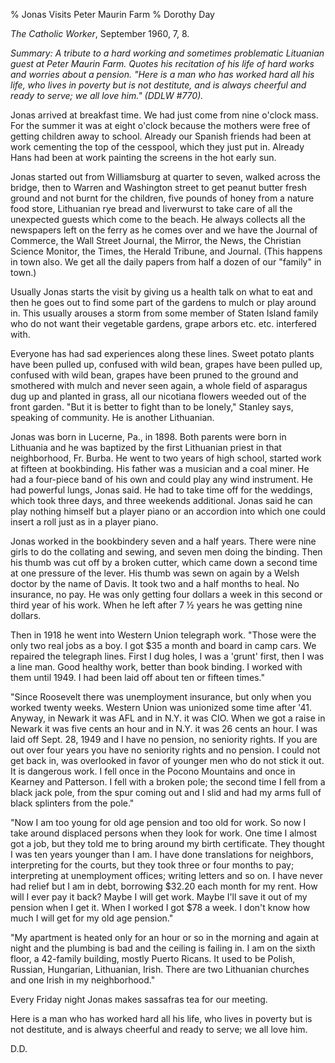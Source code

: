 % Jonas Visits Peter Maurin Farm
% Dorothy Day

*The Catholic Worker*, September 1960, 7, 8.

*Summary: A tribute to a hard working and sometimes problematic
Lituanian guest at Peter Maurin Farm. Quotes his recitation of his life
of hard works and worries about a pension. "Here is a man who has worked
hard all his life, who lives in poverty but is not destitute, and is
always cheerful and ready to serve; we all love him." (DDLW \#770).*

Jonas arrived at breakfast time. We had just come from nine o'clock
mass. For the summer it was at eight o'clock because the mothers were
free of getting children away to school. Already our Spanish friends had
been at work cementing the top of the cesspool, which they just put in.
Already Hans had been at work painting the screens in the hot early sun.

Jonas started out from Williamsburg at quarter to seven, walked across
the bridge, then to Warren and Washington street to get peanut butter
fresh ground and not burnt for the children, five pounds of honey from a
nature food store, Lithuanian rye bread and liverwurst to take care of
all the unexpected guests which come to the beach. He always collects
all the newspapers left on the ferry as he comes over and we have the
Journal of Commerce, the Wall Street Journal, the Mirror, the News, the
Christian Science Monitor, the Times, the Herald Tribune, and Journal.
(This happens in town also. We get all the daily papers from half a
dozen of our "family" in town.)

Usually Jonas starts the visit by giving us a health talk on what to eat
and then he goes out to find some part of the gardens to mulch or play
around in. This usually arouses a storm from some member of Staten
Island family who do not want their vegetable gardens, grape arbors etc.
etc. interfered with.

Everyone has had sad experiences along these lines. Sweet potato plants
have been pulled up, confused with wild bean, grapes have been pulled
up, confused with wild bean, grapes have been pruned to the ground and
smothered with mulch and never seen again, a whole field of asparagus
dug up and planted in grass, all our nicotiana flowers weeded out of the
front garden. "But it is better to fight than to be lonely," Stanley
says, speaking of community. He is another Lithuanian.

Jonas was born in Lucerne, Pa., in 1898. Both parents were born in
Lithuania and he was baptized by the first Lithuanian priest in that
neighborhood, Fr. Burba. He went to two years of high school, started
work at fifteen at bookbinding. His father was a musician and a coal
miner. He had a four-piece band of his own and could play any wind
instrument. He had powerful lungs, Jonas said. He had to take time off
for the weddings, which took three days, and three weekends additional.
Jonas said he can play nothing himself but a player piano or an
accordion into which one could insert a roll just as in a player piano.

Jonas worked in the bookbindery seven and a half years. There were nine
girls to do the collating and sewing, and seven men doing the binding.
Then his thumb was cut off by a broken cutter, which came down a second
time at one pressure of the lever. His thumb was sewn on again by a
Welsh doctor by the name of Davis. It took two and a half months to
heal. No insurance, no pay. He was only getting four dollars a week in
this second or third year of his work. When he left after 7 ½ years he
was getting nine dollars.

Then in 1918 he went into Western Union telegraph work. "Those were the
only two real jobs as a boy. I got \$35 a month and board in camp cars.
We repaired the telegraph lines. First I dug holes, I was a 'grunt'
first, then I was a line man. Good healthy work, better than book
binding. I worked with them until 1949. I had been laid off about ten or
fifteen times."

"Since Roosevelt there was unemployment insurance, but only when you
worked twenty weeks. Western Union was unionized some time after '41.
Anyway, in Newark it was AFL and in N.Y. it was CIO. When we got a raise
in Newark it was five cents an hour and in N.Y. it was 26 cents an hour.
I was laid off Sept. 28, 1949 and I have no pension, no seniority
rights. If you are out over four years you have no seniority rights and
no pension. I could not get back in, was overlooked in favor of younger
men who do not stick it out. It is dangerous work. I fell once in the
Pocono Mountains and once in Kearney and Patterson. I fell with a broken
pole; the second time I fell from a black jack pole, from the spur
coming out and I slid and had my arms full of black splinters from the
pole."

"Now I am too young for old age pension and too old for work. So now I
take around displaced persons when they look for work. One time I almost
got a job, but they told me to bring around my birth certificate. They
thought I was ten years younger than I am. I have done translations for
neighbors, interpreting for the courts, but they took three or four
months to pay; interpreting at unemployment offices; writing letters and
so on. I have never had relief but I am in debt, borrowing \$32.20 each
month for my rent. How will I ever pay it back? Maybe I will get work.
Maybe I'll save it out of my pension when I get it. When I worked I got
\$78 a week. I don't know how much I will get for my old age pension."

"My apartment is heated only for an hour or so in the morning and again
at night and the plumbing is bad and the ceiling is failing in. I am on
the sixth floor, a 42-family building, mostly Puerto Ricans. It used to
be Polish, Russian, Hungarian, Lithuanian, Irish. There are two
Lithuanian churches and one Irish in my neighborhood."

Every Friday night Jonas makes sassafras tea for our meeting.

Here is a man who has worked hard all his life, who lives in poverty but
is not destitute, and is always cheerful and ready to serve; we all love
him.

D.D.
